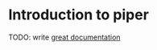# Introduction to piper

TODO: write [great documentation](http://jacobian.org/writing/what-to-write/)
